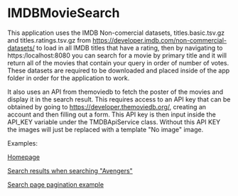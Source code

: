 # IMDBMovieSearch

This application uses the IMDB Non-comercial datasets, titles.basic.tsv.gz and titles.ratings.tsv.gz from https://developer.imdb.com/non-commercial-datasets/ to load in all IMDB titles that have a rating, then by navigating to https:/localhost:8080 you can search for a movie by primary title and it will return all of the movies that contain your query in order of number of votes. These datasets are required to be downloaded and placed inside of the app folder in order for the application to work. 

It also uses an API from themoviedb to fetch the poster of the movies and display it in the search result. This requires access to an API key that can be obtained by going to https://developer.themoviedb.org/, creating an account and then filling out a form. This API key is then input inside the API_KEY variable under the TMDBApiService class. Without this API KEY the images will just be replaced with a template "No image" image.

Examples:

[Homepage](https://github.com/tudormunteanu3/IMDBMovieSearch/blob/main/IMDB%20Website%20Index%20page.png)

[Search results when searching "Avengers"](https://github.com/tudormunteanu3/IMDBMovieSearch/blob/main/Search%20results%20example.png)

[Search page pagination example](https://github.com/tudormunteanu3/IMDBMovieSearch/blob/main/Pagination%20example.png)
